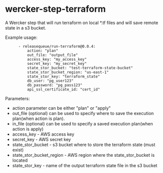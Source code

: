 # wercker-step-terraform
A Wercker step that will run terraform on local \*.tf files and will save remote state in a s3 bucket.

Example usage:
```
      - releasequeue/run-terraform@0.0.4:
          action: "plan"
          out_file: "output_file"
          access_key: "my_access_key"
          secret_key: "my_secret_key"
          state_stor_bucket: "test-terraform-state-bucket"
          state_stor_bucket_region: "us-east-1"
          state_stor_key: "terraform_state"
          db_user: "pg_user123"
          db_password: "pg_pass123"
          api_ssl_certificate_id: "cert_id"

```
Parameters:

* action parameter can be either "plan" or "apply"
* out_file (optional) can be used to specify where to save the execution plan(when action is plan).
* in_file (optional) can be used to specify a saved execution plan(when action is apply)
* access_key - AWS access key
* secret_key - AWS secret key
* state_stor_bucket - s3 bucket where to store the terraform state (must exist)
* state_stor_bucket_region - AWS region where the state_stor_bucket is located
* state_stor_key - name of the output terraform state file in the s3 bucket


